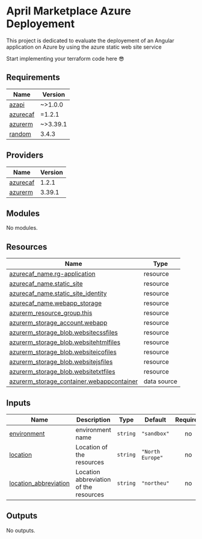 # April Marketplace Azure Deployement

This project is dedicated to evaluate the deployement of an Angular application on Azure by
using the azure static web site service

Start implementing your terraform code here 😎

## Requirements

| Name                                                                  | Version  |
| --------------------------------------------------------------------- | -------- |
| <a name="requirement_azapi"></a> [azapi](#requirement_azapi)          | ~>1.0.0  |
| <a name="requirement_azurecaf"></a> [azurecaf](#requirement_azurecaf) | =1.2.1   |
| <a name="requirement_azurerm"></a> [azurerm](#requirement_azurerm)    | ~>3.39.1 |
| <a name="requirement_random"></a> [random](#requirement_random)       | 3.4.3    |

## Providers

| Name                                                            | Version |
| --------------------------------------------------------------- | ------- |
| <a name="provider_azurecaf"></a> [azurecaf](#provider_azurecaf) | 1.2.1   |
| <a name="provider_azurerm"></a> [azurerm](#provider_azurerm)    | 3.39.1  |

## Modules

No modules.

## Resources

| Name                                                                                                                                              | Type        |
| ------------------------------------------------------------------------------------------------------------------------------------------------- | ----------- |
| [azurecaf_name.rg-application](https://registry.terraform.io/providers/aztfmod/azurecaf/1.2.1/docs/resources/name)                                | resource    |
| [azurecaf_name.static_site](https://registry.terraform.io/providers/aztfmod/azurecaf/1.2.1/docs/resources/name)                                   | resource    |
| [azurecaf_name.static_site_identity](https://registry.terraform.io/providers/aztfmod/azurecaf/1.2.1/docs/resources/name)                          | resource    |
| [azurecaf_name.webapp_storage](https://registry.terraform.io/providers/aztfmod/azurecaf/1.2.1/docs/resources/name)                                | resource    |
| [azurerm_resource_group.this](https://registry.terraform.io/providers/hashicorp/azurerm/latest/docs/resources/resource_group)                     | resource    |
| [azurerm_storage_account.webapp](https://registry.terraform.io/providers/hashicorp/azurerm/latest/docs/resources/storage_account)                 | resource    |
| [azurerm_storage_blob.websitecssfiles](https://registry.terraform.io/providers/hashicorp/azurerm/latest/docs/resources/storage_blob)              | resource    |
| [azurerm_storage_blob.websitehtmlfiles](https://registry.terraform.io/providers/hashicorp/azurerm/latest/docs/resources/storage_blob)             | resource    |
| [azurerm_storage_blob.websiteicofiles](https://registry.terraform.io/providers/hashicorp/azurerm/latest/docs/resources/storage_blob)              | resource    |
| [azurerm_storage_blob.websitejsfiles](https://registry.terraform.io/providers/hashicorp/azurerm/latest/docs/resources/storage_blob)               | resource    |
| [azurerm_storage_blob.websitetxtfiles](https://registry.terraform.io/providers/hashicorp/azurerm/latest/docs/resources/storage_blob)              | resource    |
| [azurerm_storage_container.webappcontainer](https://registry.terraform.io/providers/hashicorp/azurerm/latest/docs/data-sources/storage_container) | data source |

## Inputs

| Name                                                                                             | Description                            | Type     | Default          | Required |
| ------------------------------------------------------------------------------------------------ | -------------------------------------- | -------- | ---------------- | :------: |
| <a name="input_environment"></a> [environment](#input_environment)                               | environment name                       | `string` | `"sandbox"`      |    no    |
| <a name="input_location"></a> [location](#input_location)                                        | Location of the resources              | `string` | `"North Europe"` |    no    |
| <a name="input_location_abbreviation"></a> [location_abbreviation](#input_location_abbreviation) | Location abbreviation of the resources | `string` | `"northeu"`      |    no    |

## Outputs

No outputs.
